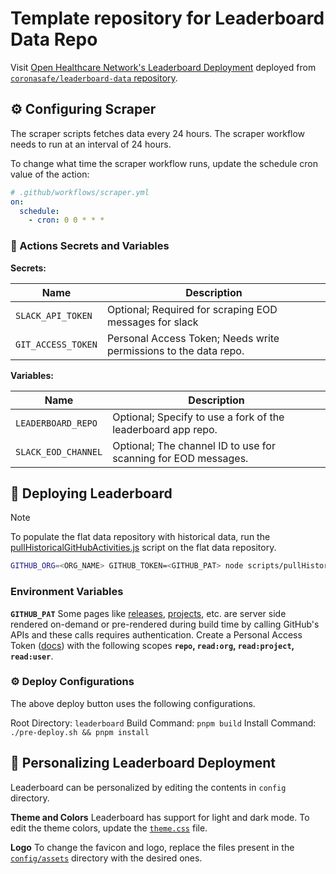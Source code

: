 # Template repository for Leaderboard Data Repo

Visit [Open Healthcare Network's Leaderboard Deployment](https://contributors.ohc.network/) deployed from [`coronasafe/leaderboard-data` repository](https://github.com/coronasafe/leaderboard-data).

## ⚙️ Configuring Scraper

The scraper scripts fetches data every 24 hours. The scraper workflow needs to run at an interval of 24 hours.

To change what time the scraper workflow runs, update the schedule cron value of the action:

```yml
# .github/workflows/scraper.yml
on:
  schedule:
    - cron: 0 0 * * *
```

### 🔑 Actions Secrets and Variables

**Secrets:**

| Name               | Description                                                      |
|--------------------|------------------------------------------------------------------|
| `SLACK_API_TOKEN`  | Optional; Required for scraping EOD messages for slack           |
| `GIT_ACCESS_TOKEN` | Personal Access Token; Needs write permissions to the data repo. |

**Variables:**

| Name                | Description                                                    |
|---------------------|----------------------------------------------------------------|
| `LEADERBOARD_REPO`  | Optional; Specify to use a fork of the leaderboard app repo.   |
| `SLACK_EOD_CHANNEL` | Optional; The channel ID to use for scanning for EOD messages. |

## 🚀 Deploying Leaderboard

> [!NOTE]
> To populate the flat data repository with historical data, run the [pullHistoricalGitHubActivities.js](https://github.com/coronasafe/leaderboard/blob/main/scripts/pullHistoricalGitHubActivities.js) script on the flat data repository.
> ```bash
> GITHUB_ORG=<ORG_NAME> GITHUB_TOKEN=<GITHUB_PAT> node scripts/pullHistoricalGitHubActivities.js
> ```

### Environment Variables

**`GITHUB_PAT`**
Some pages like [releases](https://contributors.ohc.network/releases), [projects](https://contributors.ohc.network/projects), etc. are server side rendered on-demand or pre-rendered during build time by calling GitHub's APIs and these calls requires authentication.
Create a Personal Access Token ([docs](https://docs.github.com/en/authentication/keeping-your-account-and-data-secure/managing-your-personal-access-tokens#creating-a-personal-access-token-classic)) with the following scopes **`repo`, `read:org`, `read:project`, `read:user`**.

### ⚙️ Deploy Configurations

The above deploy button uses the following configurations.

Root Directory: `leaderboard`
Build Command: `pnpm build`
Install Command: `./pre-deploy.sh && pnpm install`

## 🎨 Personalizing Leaderboard Deployment

Leaderboard can be personalized by editing the contents in `config` directory.

**Theme and Colors**
Leaderboard has support for light and dark mode. To edit the theme colors, update the [`theme.css`](https://github.com/coronasafe/leaderboard-org-data-template/blob/main/config/theme.css) file.

**Logo**
To change the favicon and logo, replace the files present in the [`config/assets`](https://github.com/coronasafe/leaderboard-org-data-template/tree/main/config/assets) directory with the desired ones.
